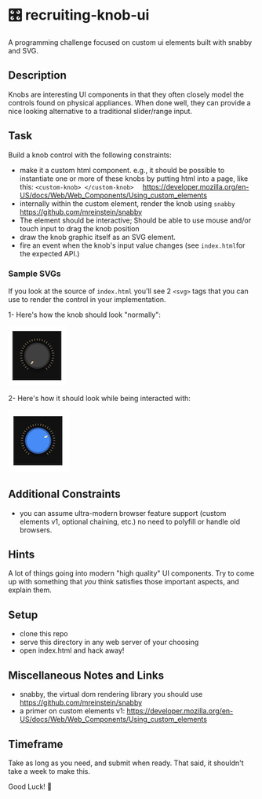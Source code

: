 # 🎛️ recruiting-knob-ui

A programming challenge focused on custom ui elements built with snabby and SVG.


## Description

Knobs are interesting UI components in that they often closely model the controls found on physical appliances. When done well, they can provide a nice looking alternative to a traditional slider/range input.



## Task
Build a knob control with the following constraints:

* make it a custom html component. e.g., it should be possible to instantiate one or more of these knobs by putting html into a page, like this: `<custom-knob> </custom-knob>  ` https://developer.mozilla.org/en-US/docs/Web/Web_Components/Using_custom_elements
* internally within the custom element, render the knob using `snabby`  https://github.com/mreinstein/snabby
* The element should be interactive; Should be able to use mouse and/or touch input to drag the knob position
* draw the knob graphic itself as an SVG element.
* fire an event when the knob's input value changes (see `index.html`for the expected API.)



### Sample SVGs

If you look at the source of  `index.html` you'll see  2 `<svg>`  tags that you can use to render the control in your implementation.

1- Here's how the knob should look "normally":

![normal](figures/normal.png)

2- Here's how it should look while being interacted with:

![active](figures/active.png)




## Additional Constraints
* you can assume ultra-modern browser feature support (custom elements v1, optional chaining, etc.) no need to polyfill or handle old browsers.



## Hints
A lot of things going into modern "high quality" UI components. Try to come up with something that _you_ think satisfies those important aspects, and explain them.



## Setup
- clone this repo
- serve this directory in any web server of your choosing
- open index.html and hack away!



## Miscellaneous Notes and Links
* snabby, the virtual dom rendering library you should use https://github.com/mreinstein/snabby
* a primer on custom elements v1: https://developer.mozilla.org/en-US/docs/Web/Web_Components/Using_custom_elements




## Timeframe

Take as long as you need, and submit when ready. That said, it shouldn't take a week to make this.

Good Luck! 🚀

